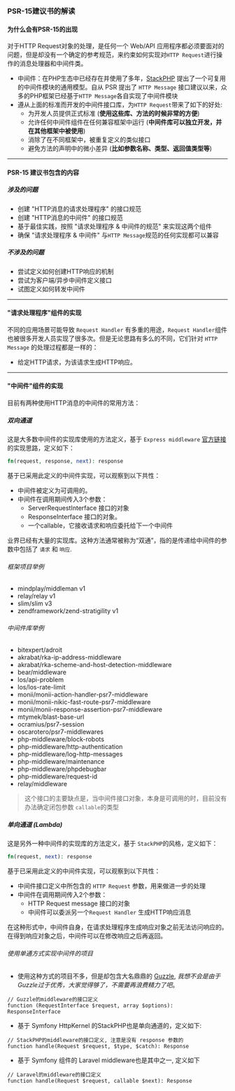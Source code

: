 ### PSR-15建议书的解读

#### 为什么会有PSR-15的出现

对于HTTP Request对象的处理，是任何一个 Web/API 应用程序都必须要面对的问题，但是却没有一个确定的参考规范，来约束如何实现对`HTTP Request`进行操作的消息处理器和中间件类。

- 中间件：在PHP生态中已经存在并使用了多年，[StackPHP](https://stackphp.com/) 提出了一个可复用的中间件模块的通用模型。自从 PSR 提出了 `HTTP Message` 接口建议以来，众多的PHP框架已经基于`HTTP Message`各自实现了中间件模块
- 遵从上面的标准而开发的中间件接口库，为`HTTP Request`带来了如下的好处:
    - 为开发人员提供正式标准 (**使用这些库、方法的时候非常的方便**)
    - 允许任何中间件组件在任何兼容框架中运行 (**中间件库可以独立开发，并在其他框架中被使用**)
    - 消除了在不同框架中，被重复定义的类似接口
    - 避免方法的声明中的微小差异 (**比如参数名称、类型、返回值类型等**)

---
#### PSR-15 建议书包含的内容
##### 涉及的问题

- 创建 "HTTP消息的请求处理程序" 的接口规范
- 创建 "HTTP消息的中间件" 的接口规范
- 基于最佳实践，按照 "请求处理程序 & 中间件的规范" 来实现这两个组件
- 确保 "请求处理程序 & 中间件" 与`HTTP Message`规范的任何实现都可以兼容

##### 不涉及的问题

- 尝试定义如何创建HTTP响应的机制
- 尝试为客户端/异步中间件定义接口
- 试图定义如何转发中间件

---
#### "请求处理程序"组件的实现

不同的应用场景可能导致 `Request Handler` 有多重的用途，`Request Handler`组件也被很多开发人员实现了很多次。但是无论思路有多么的不同，它们针对 `HTTP Message` 的处理过程都是一样的：
- 给定HTTP请求，为该请求生成HTTP响应。

---
#### "中间件"组件的实现

目前有两种使用HTTP消息的中间件的常用方法：
##### 双向通道

这是大多数中间件的实现库使用的方法定义，基于 `Express middleware` [官方链接](http://expressjs.com/en/guide/writing-middleware.html) 的实现思路，定义如下：
```php
fn(request, response, next): response
```

基于已采用此定义的中间件实现，可以观察到以下共性：
- 中间件被定义为可调用的。
- 中间件在调用期间传入3个参数：
    - ServerRequestInterface 接口的对象
    - ResponseInterface 接口的对象。
    - 一个callable，它接收请求和响应委托给下一个中间件

业界已经有大量的实现库。这种方法通常被称为“双通”，指的是传递给中间件的参数中包括了 `请求` 和 `响应`.

###### 框架项目举例
- mindplay/middleman v1
- relay/relay v1
- slim/slim v3
- zendframework/zend-stratigility v1
  
###### 中间件库举例
* bitexpert/adroit
* akrabat/rka-ip-address-middleware
* akrabat/rka-scheme-and-host-detection-middleware
* bear/middleware
* los/api-problem
* los/los-rate-limit
* monii/monii-action-handler-psr7-middleware
* monii/monii-nikic-fast-route-psr7-middleware
* monii/monii-response-assertion-psr7-middleware
* mtymek/blast-base-url
* ocramius/psr7-session
* oscarotero/psr7-middlewares
* php-middleware/block-robots
* php-middleware/http-authentication
* php-middleware/log-http-messages
* php-middleware/maintenance
* php-middleware/phpdebugbar
* php-middleware/request-id
* relay/middleware

> 这个接口的主要缺点是，当中间件接口对象，本身是可调用的时，目前没有办法确定闭包参数 `callable`的类型

##### 单向通道 (Lambda)

这是另外一种中间件的实现库的方法定义，基于 `StackPHP`的风格，定义如下：
```php
fn(request, next): response
```

基于已采用此定义的中间件实现，可以观察到以下共性：
- 中间件接口定义中所包含的 `HTTP Request` 参数，用来做进一步的处理
- 中间件在调用期间传入2个参数：
    - HTTP Request message 接口的对象
    - 中间件可以委派另一个`Request Handler` 生成HTTP响应消息

在这种形式中，中间件自身，在请求处理程序生成响应对象之前无法访问响应的。 在得到响应对象之后，中间件可以在修改响应之后再返回。

###### 使用单通方式实现中间件的项目

- 使用这种方式的项目不多，但是却包含大名鼎鼎的 [Guzzle](http://docs.guzzlephp.org/en/latest/handlers-and-middleware.html), _我想不会是由于Guzzle过于优秀，大家觉得够了，不需要再浪费精力了吧_。

```
// Guzzle的middleware的接口定义
function (RequestInterface $request, array $options): ResponseInterface
```

- 基于 Symfony HttpKernel 的StackPHP也是单向通道的，定义如下:
```
// StackPHP的middleware的接口定义, 注意是没有 response 参数的
function handle(Request $request, $type, $catch): Response
```

- 基于 Symfony 组件的 Laravel middleware也是其中之一, 定义如下
```
// Laravel的middleware的接口定义
function handle(Request $request, callable $next): Response
```